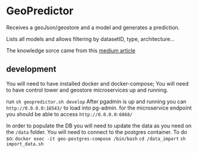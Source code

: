 # GeoPredictor
Receives a geoJson/geostore and a model and generates a prediction.

Lists all models and allows filtering by datasetID, type, architecture...

The knowledge sorce came from this [medium article](https://medium.com/@renato.groffe/postgresql-pgadmin-4-docker-compose-montando-rapidamente-um-ambiente-para-uso-55a2ab230b89)

## development
You will need to have installed docker and docker-compose; 
You will  need to have control tower and geostore microservices up and running.

run `sh geopredictor.sh develop` 
 After pgadmin is up and running you can `http://0.0.0.0:16543/` to load into pg-admin.
 for the microservice endpoint you should be able to access `http://0.0.0.0:6868/`
 
In order to populate the DB you will need to update the data as you need on the `/data`  folder. 
You will need to connect to the postgres container. To do so:
`docker exec -it geo-postgres-compose /bin/bash`
`cd /data_import`
`sh import_data.sh`

